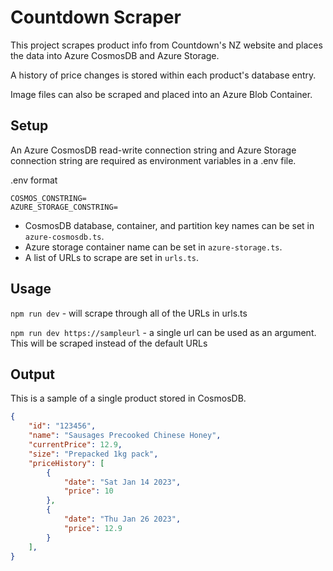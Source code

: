 # Countdown Scraper

This project scrapes product info from Countdown's NZ website and places the data into Azure CosmosDB and Azure Storage.

A history of price changes is stored within each product's database entry.

Image files can also be scraped and placed into an Azure Blob Container.

## Setup

An Azure CosmosDB read-write connection string and Azure Storage connection string are required as environment variables in a .env file.

.env format

```shell
COSMOS_CONSTRING=
AZURE_STORAGE_CONSTRING=
```

* CosmosDB database, container, and partition key names can be set in `azure-cosmosdb.ts`.
* Azure storage container name can be set in `azure-storage.ts`.
* A list of URLs to scrape are set in `urls.ts`.

## Usage

`npm run dev` - will scrape through all of the URLs in urls.ts

`npm run dev https://sampleurl` - a single url can be used as an argument. This will be scraped instead of the default URLs

## Output

This is a sample of a single product stored in CosmosDB.

```json
{
    "id": "123456",
    "name": "Sausages Precooked Chinese Honey",
    "currentPrice": 12.9,
    "size": "Prepacked 1kg pack",
    "priceHistory": [
        {
            "date": "Sat Jan 14 2023",
            "price": 10
        },
        {
            "date": "Thu Jan 26 2023",
            "price": 12.9
        }
    ],
}
```
